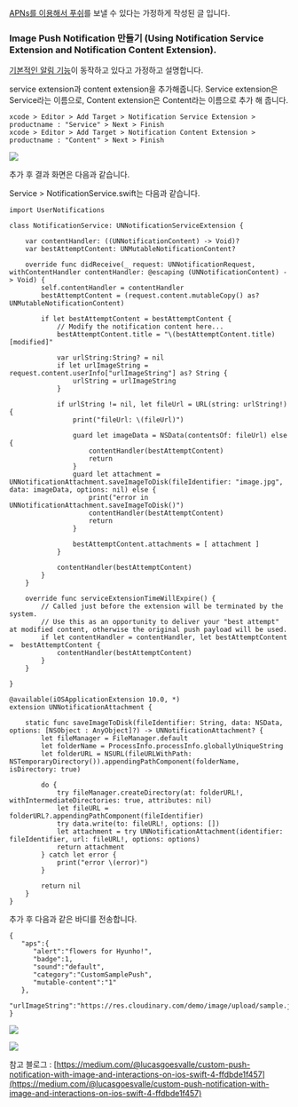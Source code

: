 ﻿[APNs를 이용해서 푸쉬](https://dev200ok.blogspot.com/2020/03/ios-notification-push.html)를 보낼 수 있다는 가정하게 작성된 글 입니다.

  

### Image Push Notification 만들기 (Using Notification Service Extension and Notification Content Extension).

[기본적인 알림 기능](https://dev200ok.blogspot.com/2020/03/ios-notification-push.html)이 동작하고 있다고 가정하고 설명합니다.

service extension과 content extension을 추가해줍니다.
Service extension은 Service라는 이름으로, Content extension은 Content라는 이름으로 추가 해 줍니다.
```
xcode > Editor > Add Target > Notification Service Extension > productname : "Service" > Next > Finish  
xcode > Editor > Add Target > Notification Content Extension > productname : "Content" > Next > Finish
```

[![](https://1.bp.blogspot.com/-PNPD1l8oqv8/XnIMwMihrFI/AAAAAAAAhIQ/4MESJT5U-74VfdaeD7kpND8TCaXetCPAgCLcBGAsYHQ/s400/%25E1%2584%2589%25E1%2585%25B3%25E1%2584%258F%25E1%2585%25B3%25E1%2584%2585%25E1%2585%25B5%25E1%2586%25AB%25E1%2584%2589%25E1%2585%25A3%25E1%2586%25BA%2B2020-03-18%2B%25E1%2584%258B%25E1%2585%25A9%25E1%2584%2592%25E1%2585%25AE%2B8.19.48.png)](https://1.bp.blogspot.com/-PNPD1l8oqv8/XnIMwMihrFI/AAAAAAAAhIQ/4MESJT5U-74VfdaeD7kpND8TCaXetCPAgCLcBGAsYHQ/s1600/%25E1%2584%2589%25E1%2585%25B3%25E1%2584%258F%25E1%2585%25B3%25E1%2584%2585%25E1%2585%25B5%25E1%2586%25AB%25E1%2584%2589%25E1%2585%25A3%25E1%2586%25BA%2B2020-03-18%2B%25E1%2584%258B%25E1%2585%25A9%25E1%2584%2592%25E1%2585%25AE%2B8.19.48.png)

추가 후 결과 화면은 다음과 같습니다.

Service > NotificationService.swift는 다음과 같습니다.
```
import UserNotifications

class NotificationService: UNNotificationServiceExtension {

    var contentHandler: ((UNNotificationContent) -> Void)?
    var bestAttemptContent: UNMutableNotificationContent?

    override func didReceive(_ request: UNNotificationRequest, withContentHandler contentHandler: @escaping (UNNotificationContent) -> Void) {
        self.contentHandler = contentHandler
        bestAttemptContent = (request.content.mutableCopy() as? UNMutableNotificationContent)
        
        if let bestAttemptContent = bestAttemptContent {
            // Modify the notification content here...
            bestAttemptContent.title = "\(bestAttemptContent.title) [modified]"
            
            var urlString:String? = nil
            if let urlImageString = request.content.userInfo["urlImageString"] as? String {
                urlString = urlImageString
            }
            
            if urlString != nil, let fileUrl = URL(string: urlString!) {
                print("fileUrl: \(fileUrl)")
                
                guard let imageData = NSData(contentsOf: fileUrl) else {
                    contentHandler(bestAttemptContent)
                    return
                }
                guard let attachment = UNNotificationAttachment.saveImageToDisk(fileIdentifier: "image.jpg", data: imageData, options: nil) else {
                    print("error in UNNotificationAttachment.saveImageToDisk()")
                    contentHandler(bestAttemptContent)
                    return
                }
                
                bestAttemptContent.attachments = [ attachment ]
            }
            
            contentHandler(bestAttemptContent)
        }
    }
    
    override func serviceExtensionTimeWillExpire() {
        // Called just before the extension will be terminated by the system.
        // Use this as an opportunity to deliver your "best attempt" at modified content, otherwise the original push payload will be used.
        if let contentHandler = contentHandler, let bestAttemptContent =  bestAttemptContent {
            contentHandler(bestAttemptContent)
        }
    }

}

@available(iOSApplicationExtension 10.0, *)
extension UNNotificationAttachment {
    
    static func saveImageToDisk(fileIdentifier: String, data: NSData, options: [NSObject : AnyObject]?) -> UNNotificationAttachment? {
        let fileManager = FileManager.default
        let folderName = ProcessInfo.processInfo.globallyUniqueString
        let folderURL = NSURL(fileURLWithPath: NSTemporaryDirectory()).appendingPathComponent(folderName, isDirectory: true)
        
        do {
            try fileManager.createDirectory(at: folderURL!, withIntermediateDirectories: true, attributes: nil)
            let fileURL = folderURL?.appendingPathComponent(fileIdentifier)
            try data.write(to: fileURL!, options: [])
            let attachment = try UNNotificationAttachment(identifier: fileIdentifier, url: fileURL!, options: options)
            return attachment
        } catch let error {
            print("error \(error)")
        }
        
        return nil
    }
}
```

추가 후 다음과 같은 바디를 전송합니다.
```
{  
   "aps":{  
      "alert":"flowers for Hyunho!",
      "badge":1,
      "sound":"default",
      "category":"CustomSamplePush",
      "mutable-content":"1"
   },
   "urlImageString":"https://res.cloudinary.com/demo/image/upload/sample.jpg"
}
```

  

[![](https://1.bp.blogspot.com/-hNjuIiwNMwM/XnINKomty5I/AAAAAAAAhIY/_VwdQT1UEb0hW2au8nSXHJY6gigfpIH3gCLcBGAsYHQ/s400/%25E1%2584%258B%25E1%2585%25B5%25E1%2584%2592%25E1%2585%25A7%25E1%2586%25AB%25E1%2584%2592%25E1%2585%25A9_20200304_165844_1.png)](https://1.bp.blogspot.com/-hNjuIiwNMwM/XnINKomty5I/AAAAAAAAhIY/_VwdQT1UEb0hW2au8nSXHJY6gigfpIH3gCLcBGAsYHQ/s1600/%25E1%2584%258B%25E1%2585%25B5%25E1%2584%2592%25E1%2585%25A7%25E1%2586%25AB%25E1%2584%2592%25E1%2585%25A9_20200304_165844_1.png)

[![](https://1.bp.blogspot.com/-pjmWG3bhep8/XnINK1RNoRI/AAAAAAAAhIc/7G0bbxF39-YILKFzLuvPqKhS2iE0WdiBACLcBGAsYHQ/s400/%25E1%2584%258B%25E1%2585%25B5%25E1%2584%2592%25E1%2585%25A7%25E1%2586%25AB%25E1%2584%2592%25E1%2585%25A9_20200304_165844_2.png)](https://1.bp.blogspot.com/-pjmWG3bhep8/XnINK1RNoRI/AAAAAAAAhIc/7G0bbxF39-YILKFzLuvPqKhS2iE0WdiBACLcBGAsYHQ/s1600/%25E1%2584%258B%25E1%2585%25B5%25E1%2584%2592%25E1%2585%25A7%25E1%2586%25AB%25E1%2584%2592%25E1%2585%25A9_20200304_165844_2.png)

  

  

  

참고 블로그 : [https://medium.com/@lucasgoesvalle/custom-push-notification-with-image-and-interactions-on-ios-swift-4-ffdbde1f457](https://medium.com/@lucasgoesvalle/custom-push-notification-with-image-and-interactions-on-ios-swift-4-ffdbde1f457)
